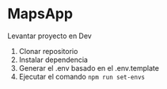 # MapsApp

Levantar proyecto en Dev

1. Clonar repositorio 
2. Instalar dependencia
3. Generar el .env basado en el .env.template
4. Ejecutar el comando ```npm run set-envs```
